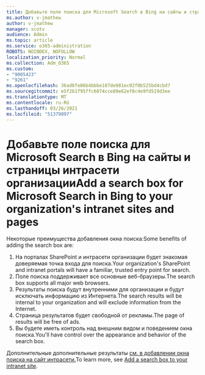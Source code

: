 ```yaml
---
title: Добавьте поле поиска для Microsoft Search в Bing на сайты и страницы интрасети организации
ms.author: v-jmathew
author: v-jmathew
manager: scotv
audience: Admin
ms.topic: article
ms.service: o365-administration
ROBOTS: NOINDEX, NOFOLLOW
localization_priority: Normal
ms.collection: Adm_O365
ms.custom:
- "9005423"
- "9261"
ms.openlocfilehash: 36ad8fe06b4bbbe107de981ec02f0b525bd4cbd7
ms.sourcegitcommit: e5f261f95ffc6074cce89e62ef8c4e9fd519d3ee
ms.translationtype: MT
ms.contentlocale: ru-RU
ms.lasthandoff: 03/26/2021
ms.locfileid: "51379897"
---
```

# <a name="add-a-search-box-for-microsoft-search-in-bing-to-your-organizations-intranet-sites-and-pages"></a><span data-ttu-id="15916-102">Добавьте поле поиска для Microsoft Search в Bing на сайты и страницы интрасети организации</span><span class="sxs-lookup"><span data-stu-id="15916-102">Add a search box for Microsoft Search in Bing to your organization's intranet sites and pages</span></span>

<span data-ttu-id="15916-103">Некоторые преимущества добавления окна поиска:</span><span class="sxs-lookup"><span data-stu-id="15916-103">Some benefits of adding the search box are:</span></span>

1. <span data-ttu-id="15916-104">На порталах SharePoint и интрасети организации будет знакомая доверяемая точка входа для поиска.</span><span class="sxs-lookup"><span data-stu-id="15916-104">Your organization's SharePoint and intranet portals will have a familiar, trusted entry point for search.</span></span>
2. <span data-ttu-id="15916-105">Поле поиска поддерживает все основные веб-браузеры.</span><span class="sxs-lookup"><span data-stu-id="15916-105">The search box supports all major web browsers.</span></span>
3. <span data-ttu-id="15916-106">Результаты поиска будут внутренними для организации и будут исключать информацию из Интернета.</span><span class="sxs-lookup"><span data-stu-id="15916-106">The search results will be internal to your organization and will exclude information from the Internet.</span></span>
4. <span data-ttu-id="15916-107">Страница результатов будет свободной от рекламы.</span><span class="sxs-lookup"><span data-stu-id="15916-107">The page of results will be free of ads.</span></span>
5. <span data-ttu-id="15916-108">Вы будете иметь контроль над внешним видом и поведением окна поиска.</span><span class="sxs-lookup"><span data-stu-id="15916-108">You'll have control over the appearance and behavior of the search box.</span></span>

<span data-ttu-id="15916-109">Дополнительные дополнительные результаты [см. в добавлении окна поиска на сайт интрасети.](https://go.microsoft.com/fwlink/?linkid=2151387)</span><span class="sxs-lookup"><span data-stu-id="15916-109">To learn more, see [Add a search box to your intranet site](https://go.microsoft.com/fwlink/?linkid=2151387).</span></span>
